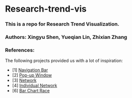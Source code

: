 # Research-trend-vis
 
### This is a repo for Research Trend Visualization.
### Authors: Xingyu Shen, Yueqian Lin, Zhixian Zhang

### References:

The following projects provided us with a lot of inspiration:
- [1] [Navigation Bar](https://codepen.io/piyushpd139/details/gOYvZPG)
- [2] [Pop-up Window](https://codepen.io/clarirri/details/ExjEzRo)
- [3] [Network](https://github.com/tdenzl/MarvelNetwork)
- [4] [Individual Network](https://github.com/Xovee/canv)
- [6] [Bar Chart Race](https://github.com/FabDevGit/barchartrace)
